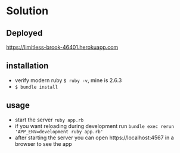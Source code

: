 # Solution

## Deployed

https://limitless-brook-46401.herokuapp.com

## installation

* verify modern ruby `$ ruby -v`, mine is 2.6.3
* `$ bundle install`

## usage

* start the server `ruby app.rb`
* if you want reloading during development run `bundle exec rerun 'APP_ENV=development ruby app.rb'`
* after starting the server you can open https://localhost:4567 in a browser to see the app
